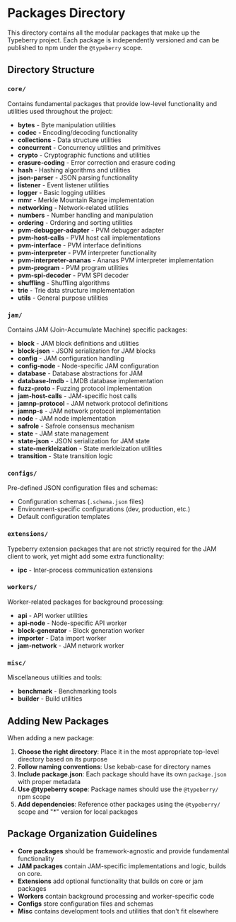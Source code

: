 # Packages Directory

This directory contains all the modular packages that make up the Typeberry project. Each package is independently versioned and can be published to npm under the `@typeberry` scope.

## Directory Structure

### `core/`
Contains fundamental packages that provide low-level functionality and utilities used throughout the project:

- **bytes** - Byte manipulation utilities
- **codec** - Encoding/decoding functionality
- **collections** - Data structure utilities
- **concurrent** - Concurrency utilities and primitives
- **crypto** - Cryptographic functions and utilities
- **erasure-coding** - Error correction and erasure coding
- **hash** - Hashing algorithms and utilities
- **json-parser** - JSON parsing functionality
- **listener** - Event listener utilities
- **logger** - Basic logging utilities
- **mmr** - Merkle Mountain Range implementation
- **networking** - Network-related utilities
- **numbers** - Number handling and manipulation
- **ordering** - Ordering and sorting utilities
- **pvm-debugger-adapter** - PVM debugger adapter
- **pvm-host-calls** - PVM host call implementations
- **pvm-interface** - PVM interface definitions
- **pvm-interpreter** - PVM interpreter functionality
- **pvm-interpreter-ananas** - Ananas PVM interpreter implementation
- **pvm-program** - PVM program utilities
- **pvm-spi-decoder** - PVM SPI decoder
- **shuffling** - Shuffling algorithms
- **trie** - Trie data structure implementation
- **utils** - General purpose utilities

### `jam/`
Contains JAM (Join-Accumulate Machine) specific packages:

- **block** - JAM block definitions and utilities
- **block-json** - JSON serialization for JAM blocks
- **config** - JAM configuration handling
- **config-node** - Node-specific JAM configuration
- **database** - Database abstractions for JAM
- **database-lmdb** - LMDB database implementation
- **fuzz-proto** - Fuzzing protocol implementation
- **jam-host-calls** - JAM-specific host calls
- **jamnp-protocol** - JAM network protocol definitions
- **jamnp-s** - JAM network protocol implementation
- **node** - JAM node implementation
- **safrole** - Safrole consensus mechanism
- **state** - JAM state management
- **state-json** - JSON serialization for JAM state
- **state-merkleization** - State merkleization utilities
- **transition** - State transition logic

### `configs/`
Pre-defined JSON configuration files and schemas:

- Configuration schemas (`.schema.json` files)
- Environment-specific configurations (dev, production, etc.)
- Default configuration templates

### `extensions/`
Typeberry extension packages that are not strictly required
for the JAM client to work, yet might add some extra functionality:

- **ipc** - Inter-process communication extensions

### `workers/`
Worker-related packages for background processing:

- **api** - API worker utilities
- **api-node** - Node-specific API worker
- **block-generator** - Block generation worker
- **importer** - Data import worker
- **jam-network** - JAM network worker

### `misc/`
Miscellaneous utilities and tools:

- **benchmark** - Benchmarking tools
- **builder** - Build utilities

## Adding New Packages

When adding a new package:

1. **Choose the right directory**: Place it in the most appropriate top-level directory based on its purpose
2. **Follow naming conventions**: Use kebab-case for directory names
3. **Include package.json**: Each package should have its own `package.json` with proper metadata
4. **Use @typeberry scope**: Package names should use the `@typeberry/` npm scope
5. **Add dependencies**: Reference other packages using the `@typeberry/` scope and "*" version for local packages

## Package Organization Guidelines

- **Core packages** should be framework-agnostic and provide fundamental functionality
- **JAM packages** contain JAM-specific implementations and logic, builds on core.
- **Extensions** add optional functionality that builds on core or jam packages
- **Workers** contain background processing and worker-specific code
- **Configs** store configuration files and schemas
- **Misc** contains development tools and utilities that don't fit elsewhere
